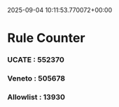 2025-09-04 10:11:53.770072+00:00
# Rule Counter 
 ### UCATE : 552370

 ### Veneto : 505678

 ### Allowlist : 13930